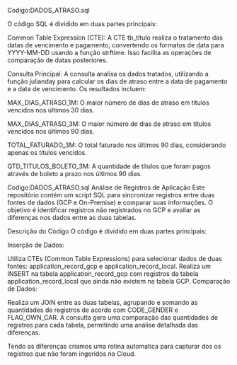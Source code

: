Codigo:DADOS_ATRASO.sql

O código SQL é dividido em duas partes principais:

Common Table Expression (CTE): A CTE tb_titulo realiza o tratamento das datas de vencimento e pagamento, convertendo os formatos de data para YYYY-MM-DD usando a função strftime. Isso facilita as operações de comparação de datas posteriores.

Consulta Principal: A consulta analisa os dados tratados, utilizando a função julianday para calcular os dias de atraso entre a data de pagamento e a data de vencimento. Os resultados incluem:

MAX_DIAS_ATRASO_1M: O maior número de dias de atraso em títulos vencidos nos últimos 30 dias.

MAX_DIAS_ATRASO_3M: O maior número de dias de atraso em títulos vencidos nos últimos 90 dias.

TOTAL_FATURADO_3M: O total faturado nos últimos 90 dias, considerando apenas os títulos vencidos.

QTD_TITULOS_BOLETO_3M: A quantidade de títulos que foram pagos através de boleto a prazo nos últimos 90 dias.

Codigo:DADOS_ATRASO.sql
Análise de Registros de Aplicação
Este repositório contém um script SQL para sincronizar registros entre duas fontes de dados (GCP e On-Premise) e comparar suas informações. O objetivo é identificar registros não registrados no GCP e avaliar as diferenças nos dados entre as duas tabelas.

Descrição do Código
O código é dividido em duas partes principais:

Inserção de Dados:

Utiliza CTEs (Common Table Expressions) para selecionar dados de duas fontes: application_record_gcp e application_record_local.
Realiza um INSERT na tabela application_record_gcp com registros da tabela application_record_local que ainda não existem na tabela GCP.
Comparação de Dados:

Realiza um JOIN entre as duas tabelas, agrupando e somando as quantidades de registros de acordo com CODE_GENDER e FLAG_OWN_CAR.
A consulta gera uma comparação das quantidades de registros para cada tabela, permitindo uma análise detalhada das diferenças.

Tendo as diferenças criamos uma rotina automatica para capturar dos os registros que não foram ingeridos na Cloud.
